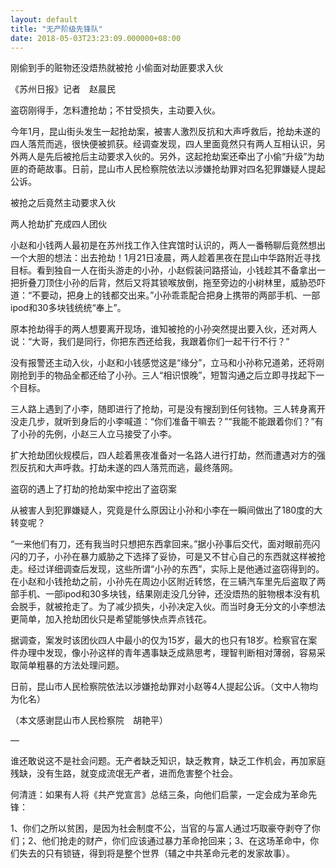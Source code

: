 ```yaml
---
layout: default
title: "无产阶级先锋队"
date: 2018-05-03T23:23:09.000000+08:00
---
```


刚偷到手的赃物还没焐热就被抢 小偷面对劫匪要求入伙

《苏州日报》记者　赵晨民

盗窃刚得手，怎料遭抢劫；不甘受损失，主动要入伙。

今年1月，昆山街头发生一起抢劫案，被害人激烈反抗和大声呼救后，抢劫未遂的四人落荒而逃，很快便被抓获。经调查发现，四人里面竟然只有两人互相认识，另外两人是先后被抢后主动要求入伙的。另外，这起抢劫案还牵出了小偷“升级”为劫匪的奇葩故事。日前，昆山市人民检察院依法以涉嫌抢劫罪对四名犯罪嫌疑人提起公诉。

被抢之后竟然主动要求入伙

两人抢劫扩充成四人团伙

小赵和小钱两人最初是在苏州找工作入住宾馆时认识的，两人一番畅聊后竟然想出一个大胆的想法：出去抢劫！1月21日凌晨，两人趁着黑夜在昆山中华路附近寻找目标。看到独自一人在街头游走的小孙，小赵假装问路搭讪，小钱趁其不备拿出一把折叠刀顶住小孙的后背，然后又将其锁喉放倒，拖至旁边的小树林里，威胁恐吓道：“不要动，把身上的钱都交出来。”小孙乖乖配合把身上携带的两部手机、一部ipod和30多块钱统统“奉上”。

原本抢劫得手的两人想要离开现场，谁知被抢的小孙突然提出要入伙，还对两人说：“大哥，我们是同行，你把东西还给我，我跟着你们一起干行不行？”

没有报警还主动入伙，小赵和小钱感觉这是“缘分”，立马和小孙称兄道弟，还将刚刚抢到手的物品全都还给了小孙。三人“相识恨晚”，短暂沟通之后立即寻找起下一个目标。

三人路上遇到了小李，随即进行了抢劫，可是没有搜刮到任何钱物。三人转身离开没走几步，就听到身后的小李喊道：“你们准备干嘛去？”“我能不能跟着你们？”有了小孙的先例，小赵三人立马接受了小李。

扩大抢劫团伙规模后，四人趁着黑夜准备对一名路人进行打劫，然而遭遇对方的强烈反抗和大声呼救。打劫未遂的四人落荒而逃，最终落网。

盗窃的遇上了打劫的抢劫案中挖出了盗窃案

从被害人到犯罪嫌疑人，究竟是什么原因让小孙和小李在一瞬间做出了180度的大转变呢？

“一来他们有刀，还有我当时只想把东西拿回来。”据小孙事后交代，面对眼前亮闪闪的刀子，小孙在暴力威胁之下选择了妥协，可是又不甘心自己的东西就这样被抢走。经过详细调查后发现，这些所谓“小孙的东西”，实际上是他通过盗窃得到的。在小赵和小钱抢劫之前，小孙先在周边小区附近转悠，在三辆汽车里先后盗取了两部手机、一部ipod和30多块钱，结果刚走没几分钟，还没焐热的脏物根本没有机会脱手，就被抢走了。为了减少损失，小孙决定入伙。而当时身无分文的小李想法更简单，加入抢劫团伙只是希望能够快点弄点钱花。

据调查，案发时该团伙四人中最小的仅为15岁，最大的也只有18岁。检察官在案件办理中发现，像小孙这样的青年遇事缺乏成熟思考，理智判断相对薄弱，容易采取简单粗暴的方法处理问题。

日前，昆山市人民检察院依法以涉嫌抢劫罪对小赵等4人提起公诉。（文中人物均为化名）

（本文感谢昆山市人民检察院　胡艳平）​​​

—

谁还敢说这不是社会问题。无产者缺乏知识，缺乏教育，缺乏工作机会，再加家庭残缺，没有生路，就变成流氓无产者，进而危害整个社会。

何清涟：如果有人将《共产党宣言》总结三条，向他们启蒙，一定会成为革命先锋：


1、你们之所以贫困，是因为社会制度不公，当官的与富人通过巧取豪夺剥夺了你们；2、他们抢走的财产，你们应该通过暴力革命抢回来；3、在这场革命中，你们失去的只有锁链，得到将是整个世界（辅之中共革命元老的发家故事）。 

